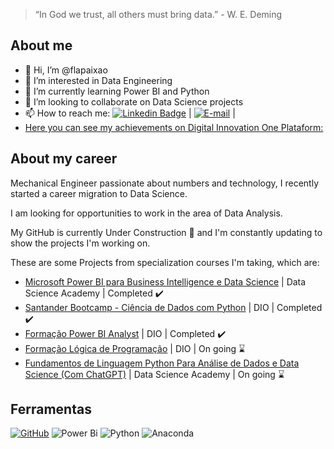 > “In God we trust, all others must bring data.” - W. E. Deming

## About me
- 👋 Hi, I’m @flapaixao
- 👀 I’m interested in Data Engineering
- 🌱 I’m currently learning Power BI and Python
- 💞️ I’m looking to collaborate on Data Science projects
- 📫 How to reach me: [![Linkedin Badge](https://img.shields.io/badge/-LinkedIn-blue?style=flat-square&logo=Linkedin&logoColor=white&link=https://https://www.linkedin.com/in/flaviapaixao/)](https://www.linkedin.com/in/flaviapaixao/) | 
[![E-mail](https://img.shields.io/badge/-Email-000?style=for-the-badge&logo=microsoft-outlook&logoColor=007BFF)](mailto:flaviapaixao91@outlook.com) |
- [Here you can see my achievements on Digital Innovation One Plataform:](https://web.dio.me/users/flaviapaixao91/?tab=achievements)

## About my career
Mechanical Engineer passionate about numbers and technology, I recently started a career migration to Data Science.


I am looking for opportunities to work in the area of ​​Data Analysis.

My GitHub is currently Under Construction 🚧 and I'm constantly updating to show the projects I'm working on.

These are some Projects from specialization courses I'm taking, which are:
- [Microsoft Power BI para Business Intelligence e Data Science](https://github.com/flapaixao/dsa_projects/tree/main/Microsoft%20Power%20BI%20Para%20Business%20Intelligence%20e%20Data%20Science) | Data Science Academy | Completed ✔️
- [Santander Bootcamp - Ciência de Dados com Python](https://github.com/flapaixao/dio_projects/blob/main/Santander%20Bootcamp%20-%20Ci%C3%AAncia%20de%20Dados%20com%20Python/readme.md) | DIO | Completed ✔️
- [Formação Power BI Analyst](https://github.com/flapaixao/dio_projects/tree/main/Forma%C3%A7%C3%A3o%20Power%20BI%20Analyst) | DIO | Completed ✔️
- [Formação Lógica de Programação](https://github.com/flapaixao/dio_projects/tree/main/Forma%C3%A7%C3%A3o%20L%C3%B3gica%20de%20Programa%C3%A7%C3%A3o) | DIO | On going ⌛
- [Fundamentos de Linguagem Python Para Análise de Dados e Data Science (Com ChatGPT)](https://github.com/flapaixao/dsa_projects/tree/main/Fundamentos%20de%20Linguagem%20Python%20Para%20An%C3%A1lise%20de%20Dados%20e%20Data%20Science%20(Com%20ChatGPT)) | Data Science Academy | On going ⌛

  
## Ferramentas
[![GitHub](https://img.shields.io/badge/GitHub-000?style=for-the-badge&logo=github&logoColor=30A3DC)](https://docs.github.com/)
![Power Bi](https://img.shields.io/badge/power_bi-F2C811?style=for-the-badge&logo=powerbi&logoColor=black)
![Python](https://img.shields.io/badge/python-3670A0?style=for-the-badge&logo=python&logoColor=ffdd54)
![Anaconda](https://img.shields.io/badge/Anaconda-%2344A833.svg?style=for-the-badge&logo=anaconda&logoColor=white)
